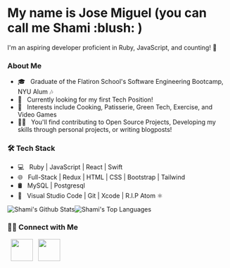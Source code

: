 <h1> My name is Jose Miguel (you can call me Shami :blush: ) </h1>
<p>I'm an aspiring developer proficient in Ruby, JavaScript, and counting! 👋 </p>
<h3> About Me </h3>

- 🎓 &nbsp; Graduate of the Flatiron School's Software Engineering Bootcamp, NYU Alum :notes:
- 💼 &nbsp; Currently looking for my first Tech Position!
- 🌱 &nbsp; Interests include Cooking, Patisserie, Green Tech, Exercise, and Video Games
- :technologist: &nbsp; You'll find contributing to Open Source Projects, Developing my skills through personal projects, or writing blogposts!

<h3>🛠 Tech Stack</h3>

- 💻 &nbsp; Ruby | JavaScript | React | Swift
- 🌐 &nbsp; Full-Stack | Redux | HTML | CSS | Bootstrap | Tailwind 
- 🛢 &nbsp; MySQL | Postgresql
- 🔧 &nbsp; Visual Studio Code  | Git | Xcode | R.I.P Atom :atom_symbol:	

<div div style="display: flex; flex-direction: row;" dir="auto">
<img align="center" src="https://github-readme-stats.vercel.app/api?username=shamitomita&include_all_commits=true&count_private=true&show_icons=true&line_height=20&title_color=7A7ADB&icon_color=2234AE&text_color=D3D3D3&bg_color=0,000000,130F40" alt="Shami's Github Stats">

<img align="center" src="https://github-readme-stats.vercel.app/api/top-langs/?username=shamitomita&layout=compact&text_color=daf7dc&bg_color=151515" alt="Shami's Top Languages">
</div>

<h3> 🤝🏻 Connect with Me </h3>

<p align="left">
&nbsp; <a href="https://www.linkedin.com/in/shami-tomita-rodriguez/" target="_blank" rel="noopener noreferrer"><img src="https://img.icons8.com/plasticine/100/000000/linkedin.png" width="50" /></a>
&nbsp; <a href="mailto:shamitomita@gmail.com" target="_blank" rel="noopener noreferrer"><img src="https://img.icons8.com/plasticine/100/000000/gmail.png"  width="50" /></a>
</p>
